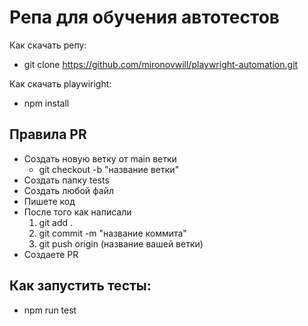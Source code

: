 # Репа для обучения автотестов

Как скачать репу:

- git clone https://github.com/mironovwill/playwright-automation.git

Как скачать playwiright:

- npm install

## Правила PR

- Создать новую ветку от main ветки
  - git checkout -b "название ветки"
- Создать папку tests
- Создать любой файл
- Пишете код
- После того как написали
  1. git add .
  2. git commit -m "название коммита"
  3. git push origin (название вашей ветки)
- Создаете PR

## Как запустить тесты:

- npm run test
